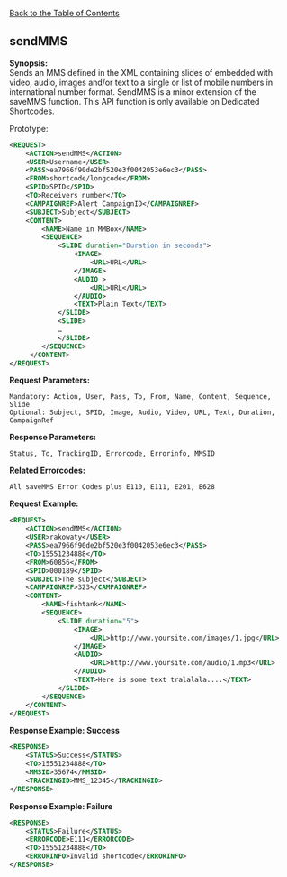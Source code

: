 [Back to the Table of Contents](/1.3/README.md)

## sendMMS

__Synopsis:__  
Sends an MMS defined in the XML containing slides of embedded with video, audio, images and/or text to a single or list of mobile numbers in international number format. SendMMS is a minor extension of the saveMMS function. This API function is only available on Dedicated Shortcodes.

Prototype:
```xml
<REQUEST>
	<ACTION>sendMMS</ACTION>
	<USER>Username</USER>
	<PASS>ea7966f90de2bf520e3f0042053e6ec3</PASS>
	<FROM>shortcode/longcode</FROM>
	<SPID>SPID</SPID>
	<TO>Receivers number</TO>
    <CAMPAIGNREF>Alert CampaignID</CAMPAIGNREF>
    <SUBJECT>Subject</SUBJECT>
    <CONTENT>
	    <NAME>Name in MMBox</NAME>
	    <SEQUENCE>
		    <SLIDE duration="Duration in seconds"> 
			    <IMAGE>
				    <URL>URL</URL>
			    </IMAGE>
			    <AUDIO >
				    <URL>URL</URL>
			    </AUDIO>
			    <TEXT>Plain Text</TEXT>
		    </SLIDE>
		    <SLIDE>
		    …
		    </SLIDE>
	    </SEQUENCE>
     </CONTENT> 
</REQUEST>
```

__Request Parameters:__

    Mandatory: Action, User, Pass, To, From, Name, Content, Sequence, Slide
    Optional: Subject, SPID, Image, Audio, Video, URL, Text, Duration, CampaignRef

__Response Parameters:__

    Status, To, TrackingID, Errorcode, Errorinfo, MMSID

__Related Errorcodes:__

    All saveMMS Error Codes plus E110, E111, E201, E628

__Request Example:__
```xml
<REQUEST>
    <ACTION>sendMMS</ACTION>
    <USER>rakowaty</USER>
    <PASS>ea7966f90de2bf520e3f0042053e6ec3</PASS>
    <TO>15551234888</TO>
    <FROM>60856</FROM>
    <SPID>000189</SPID>
    <SUBJECT>The subject</SUBJECT>
    <CAMPAIGNREF>323</CAMPAIGNREF>
    <CONTENT>
        <NAME>fishtank</NAME>
        <SEQUENCE>
            <SLIDE duration="5">
                <IMAGE>
                    <URL>http://www.yoursite.com/images/1.jpg</URL>
                </IMAGE>
                <AUDIO>
                    <URL>http://www.yoursite.com/audio/1.mp3</URL>
                </AUDIO>
                <TEXT>Here is some text tralalala....</TEXT>
            </SLIDE>
        </SEQUENCE>
    </CONTENT>
</REQUEST>
```

__Response Example: Success__
```xml
<RESPONSE>
	<STATUS>Success</STATUS>
	<TO>15551234888</TO>
    <MMSID>35674</MMSID>
	<TRACKINGID>MMS_12345</TRACKINGID>
</RESPONSE>
```

__Response Example: Failure__
```xml
<RESPONSE>
	<STATUS>Failure</STATUS>
	<ERRORCODE>E111</ERRORCODE>
	<TO>15551234888</TO>
	<ERRORINFO>Invalid shortcode</ERRORINFO>
</RESPONSE>
```
